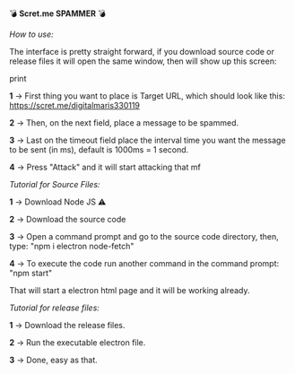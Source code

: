 💣 **Scret.me SPAMMER** 💣

*How to use:*

The interface is pretty straight forward, if you download source code or release files it will open the same window, then will show up this screen:

print

**1** → First thing you want to place is Target URL, which should look like this:
https://scret.me/digitalmaris330119

**2** → Then, on the next field, place a message to be spammed.

**3** → Last on the timeout field place the interval time you want the message to be sent (in ms), default is 1000ms = 1 second.

**4** → Press "Attack" and it will start attacking that mf

*Tutorial for Source Files:*

**1** → Download Node JS ⚠

**2** → Download the source code

**3** → Open a command prompt and go to the source code directory, then, type:
"npm i electron node-fetch"

**4** → To execute the code run another command in the command prompt:
"npm start"

That will start a electron html page and it will be working already.

*Tutorial for release files:*

**1** → Download the release files.

**2** → Run the executable electron file.

**3** → Done, easy as that.